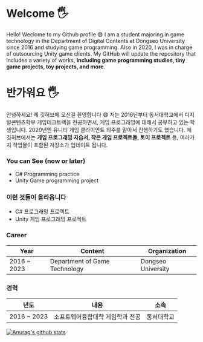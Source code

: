 # Welcome 🖐
Hello! Weclome to my Github profile 😄
I am a student majoring in game technology in the Department of Digital Contents at Dongseo University since 2016 and studying game programming.
Also in 2020, I was in charge of outsourcing Unity game clients.
My GitHub will update the repository that includes a variety of works, **including game programming studies, tiny game projects, toy projects, and more**.

# 반가워요 🖐
안녕하세요! 제 깃허브에 오신걸 환영합니다 😄
저는 2016년부터 동서대학교에서 디지털콘텐츠학부 게임테크트랙을 전공하면서, 게임 프로그래밍에 대해서 공부하고 있는 학생입니다.
2020년엔 유니티 게임 클라이언트 외주를 맡아서 진행하기도 했습니다.
제 깃허브에서는 **게임 프로그래밍 자습서, 작은 게임 프로젝트들, 토이 프로젝트** 등, 여러가지 작업물이 포함된 저장소가 업데이트 됩니다.

### You can See (now or later)
- C# Programming practice
- Unity Game programming project

### 이런 것들이 올라옵니다
- C# 프로그래밍 프로젝트
- Unity 게임 프로그래밍 프로젝트

### Career

| Year | Content | Organization  |
| ---- | ------ | --------- |
| 2016 ~ 2023 | Department of Game Technology | Dongseo University |

### 경력

| 년도 | 내용 | 소속  |
| ---- | ------ | --------- |
| 2016 ~ 2023 | 소프트웨어융합대학 게임학과 전공 | 동서대학교 |

[![Anurag's github stats](https://github-readme-stats.vercel.app/api?username=houmoon&show_icons=true)](https://github.com/anuraghazra/github-readme-stats)
